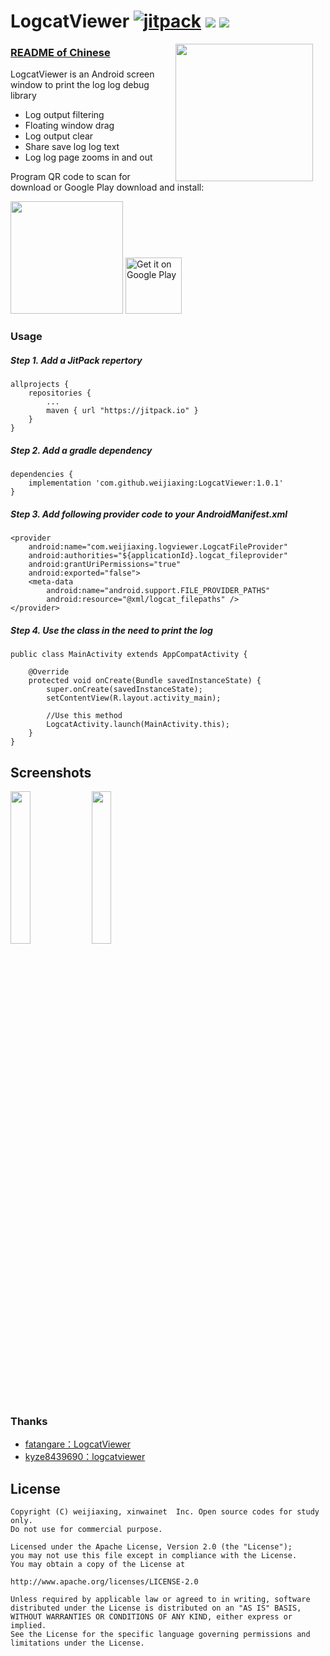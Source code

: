 # LogcatViewer [![jitpack](https://jitpack.io/v/weijiaxing/LogcatViewer.svg)](https://jitpack.io/#weijiaxing/LogcatViewer) [![](https://img.shields.io/badge/License-Apache--2.0-brightgreen.svg)](https://github.com/weijiaxing/LogcatViewer/blob/master/LICENSE) [![](https://img.shields.io/badge/Author-weijiaxing-7AD6FD.svg)](https://github.com/weijiaxing)

<img src="https://github.com/weijiaxing/LogcatViewer/blob/master/screenshots/FloatLog.gif" width="220" align="right" hspace="20">

### [README of Chinese](https://github.com/weijiaxing/LogcatViewer/blob/master/README.md)

LogcatViewer is an Android screen window to print the log log debug library

 * Log output filtering
 * Floating window drag
 * Log output clear
 * Share save log log text
 * Log log page zooms in and out
 

Program QR code to scan for download or Google Play download and install:

<img src="https://www.pgyer.com/app/qrcode/P7Tt" width="180">

<a href="https://play.google.com/store/apps/details?id=com.zytmcq.zy" target="_blank">
<img src="https://play.google.com/intl/en_us/badges/images/generic/en-play-badge.png" alt="Get it on Google Play" height="90"/></a>



### Usage
##### Step 1. Add a JitPack repertory
```
allprojects {
    repositories {
        ...
        maven { url "https://jitpack.io" }
    }
}
```

##### Step 2. Add a gradle dependency
```
dependencies {
	implementation 'com.github.weijiaxing:LogcatViewer:1.0.1'
}
```

##### Step 3. Add following provider code to your AndroidManifest.xml
```
<provider
    android:name="com.weijiaxing.logviewer.LogcatFileProvider"
    android:authorities="${applicationId}.logcat_fileprovider"
    android:grantUriPermissions="true"
    android:exported="false">
    <meta-data
        android:name="android.support.FILE_PROVIDER_PATHS"
        android:resource="@xml/logcat_filepaths" />
</provider>
```

##### Step 4. Use the class in the need to print the log
```
public class MainActivity extends AppCompatActivity {

    @Override
    protected void onCreate(Bundle savedInstanceState) {
        super.onCreate(savedInstanceState);
        setContentView(R.layout.activity_main);

        //Use this method
        LogcatActivity.launch(MainActivity.this);
    }
}
```


## Screenshots

<img src="screenshots/FullScreenLog.gif" width="25%" /> 
<img src="screenshots/LogTextShare.gif" width="25%" />


### Thanks
- [fatangare：LogcatViewer](https://github.com/fatangare/LogcatViewer) 
- [kyze8439690：logcatviewer](https://github.com/kyze8439690/logcatviewer)


## License

```
Copyright (C) weijiaxing, xinwainet  Inc. Open source codes for study only.
Do not use for commercial purpose.

Licensed under the Apache License, Version 2.0 (the "License");
you may not use this file except in compliance with the License.
You may obtain a copy of the License at

http://www.apache.org/licenses/LICENSE-2.0

Unless required by applicable law or agreed to in writing, software
distributed under the License is distributed on an "AS IS" BASIS,
WITHOUT WARRANTIES OR CONDITIONS OF ANY KIND, either express or implied.
See the License for the specific language governing permissions and
limitations under the License.
```
